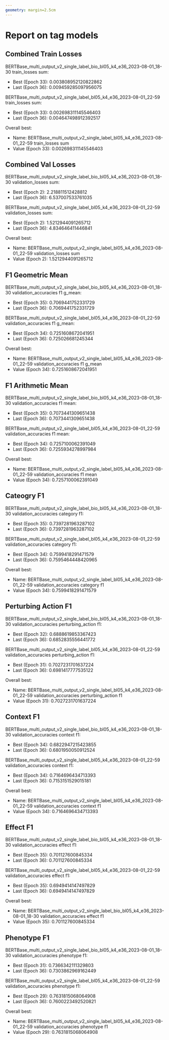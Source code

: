 ```yaml
---
geometry: margin=2.5cm
---
```


# Report on tag models


## Combined Train Losses

BERTBase_multi_output_v2_single_label_bio_bl05_k4_e36_2023-08-01_18-30 train_losses sum:

* Best (Epoch 33): 0.003808952120822862
* Last (Epoch 36): 0.009459285097956075

BERTBase_multi_output_v2_single_label_bl05_k4_e36_2023-08-01_22-59 train_losses sum:

* Best (Epoch 33): 0.002698311145546403
* Last (Epoch 36): 0.004647498912392517

Overall best:

* Name: BERTBase_multi_output_v2_single_label_bl05_k4_e36_2023-08-01_22-59 train_losses sum
* Value (Epoch 33): 0.002698311145546403


## Combined Val Losses

BERTBase_multi_output_v2_single_label_bio_bl05_k4_e36_2023-08-01_18-30 validation_losses sum:

* Best (Epoch 2): 2.218811512428812
* Last (Epoch 36): 6.537007533761035

BERTBase_multi_output_v2_single_label_bl05_k4_e36_2023-08-01_22-59 validation_losses sum:

* Best (Epoch 2): 1.5212944091265712
* Last (Epoch 36): 4.834646411446841

Overall best:

* Name: BERTBase_multi_output_v2_single_label_bl05_k4_e36_2023-08-01_22-59 validation_losses sum
* Value (Epoch 2): 1.5212944091265712


## F1 Geometric Mean

BERTBase_multi_output_v2_single_label_bio_bl05_k4_e36_2023-08-01_18-30 validation_accuracies f1 g_mean:

* Best (Epoch 35): 0.7069441752331729
* Last (Epoch 36): 0.7069441752331729

BERTBase_multi_output_v2_single_label_bl05_k4_e36_2023-08-01_22-59 validation_accuracies f1 g_mean:

* Best (Epoch 34): 0.7251608672041951
* Last (Epoch 36): 0.725026681245344

Overall best:

* Name: BERTBase_multi_output_v2_single_label_bl05_k4_e36_2023-08-01_22-59 validation_accuracies f1 g_mean
* Value (Epoch 34): 0.7251608672041951


## F1 Arithmetic Mean

BERTBase_multi_output_v2_single_label_bio_bl05_k4_e36_2023-08-01_18-30 validation_accuracies f1 mean:

* Best (Epoch 35): 0.7073441309651438
* Last (Epoch 36): 0.7073441309651438

BERTBase_multi_output_v2_single_label_bl05_k4_e36_2023-08-01_22-59 validation_accuracies f1 mean:

* Best (Epoch 34): 0.7257100062391049
* Last (Epoch 36): 0.7255934278997984

Overall best:

* Name: BERTBase_multi_output_v2_single_label_bl05_k4_e36_2023-08-01_22-59 validation_accuracies f1 mean
* Value (Epoch 34): 0.7257100062391049


## Cateogry F1

BERTBase_multi_output_v2_single_label_bio_bl05_k4_e36_2023-08-01_18-30 validation_accuracies category f1:

* Best (Epoch 35): 0.7397281963287102
* Last (Epoch 36): 0.7397281963287102

BERTBase_multi_output_v2_single_label_bl05_k4_e36_2023-08-01_22-59 validation_accuracies category f1:

* Best (Epoch 34): 0.7599418291471579
* Last (Epoch 36): 0.7595464448420965

Overall best:

* Name: BERTBase_multi_output_v2_single_label_bl05_k4_e36_2023-08-01_22-59 validation_accuracies category f1
* Value (Epoch 34): 0.7599418291471579


## Perturbing Action F1

BERTBase_multi_output_v2_single_label_bio_bl05_k4_e36_2023-08-01_18-30 validation_accuracies perturbing_action f1:

* Best (Epoch 32): 0.6888619853367423
* Last (Epoch 36): 0.6852835556441772

BERTBase_multi_output_v2_single_label_bl05_k4_e36_2023-08-01_22-59 validation_accuracies perturbing_action f1:

* Best (Epoch 31): 0.7027231701637224
* Last (Epoch 36): 0.6981417777535122

Overall best:

* Name: BERTBase_multi_output_v2_single_label_bl05_k4_e36_2023-08-01_22-59 validation_accuracies perturbing_action f1
* Value (Epoch 31): 0.7027231701637224


## Context F1

BERTBase_multi_output_v2_single_label_bio_bl05_k4_e36_2023-08-01_18-30 validation_accuracies context f1:

* Best (Epoch 34): 0.6822947215423855
* Last (Epoch 36): 0.6801950050912524

BERTBase_multi_output_v2_single_label_bl05_k4_e36_2023-08-01_22-59 validation_accuracies context f1:

* Best (Epoch 34): 0.7164696434713393
* Last (Epoch 36): 0.7153151529015181

Overall best:

* Name: BERTBase_multi_output_v2_single_label_bl05_k4_e36_2023-08-01_22-59 validation_accuracies context f1
* Value (Epoch 34): 0.7164696434713393


## Effect F1

BERTBase_multi_output_v2_single_label_bio_bl05_k4_e36_2023-08-01_18-30 validation_accuracies effect f1:

* Best (Epoch 35): 0.701127600845334
* Last (Epoch 36): 0.701127600845334

BERTBase_multi_output_v2_single_label_bl05_k4_e36_2023-08-01_22-59 validation_accuracies effect f1:

* Best (Epoch 35): 0.6949414147497829
* Last (Epoch 36): 0.6949414147497829

Overall best:

* Name: BERTBase_multi_output_v2_single_label_bio_bl05_k4_e36_2023-08-01_18-30 validation_accuracies effect f1
* Value (Epoch 35): 0.701127600845334


## Phenotype F1

BERTBase_multi_output_v2_single_label_bio_bl05_k4_e36_2023-08-01_18-30 validation_accuracies phenotype f1:

* Best (Epoch 31): 0.7366342111329803
* Last (Epoch 36): 0.7303862969162449

BERTBase_multi_output_v2_single_label_bl05_k4_e36_2023-08-01_22-59 validation_accuracies phenotype f1:

* Best (Epoch 29): 0.7631815068064908
* Last (Epoch 36): 0.7600223492520821

Overall best:

* Name: BERTBase_multi_output_v2_single_label_bl05_k4_e36_2023-08-01_22-59 validation_accuracies phenotype f1
* Value (Epoch 29): 0.7631815068064908